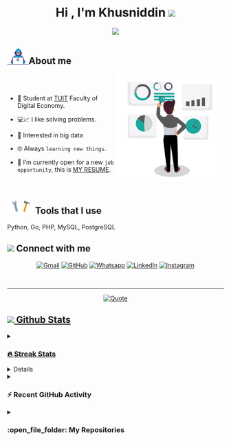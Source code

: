 <h1 align="center">Hi , I'm Khusniddin <img src="https://media.giphy.com/media/hvRJCLFzcasrR4ia7z/giphy.gif" width="35"></h1>
<p align="center">
  <a href="https://github.com/DenverCoder1/readme-typing-svg"><img src="https://readme-typing-svg.herokuapp.com?font=Time+New+Roman&color=%64e6f5&size=36&center=true&vCenter=true&width=600&height=100&lines=Software+developer;Always+learning+new+things"></a>
</p>

## <picture><img src="https://github.com/hjuraev31/hjuraev31/blob/main/src/about.png?raw=true" width = 50px></picture>About me
	
<picture> <img align="right" src="https://github.com/hjuraev31/hjuraev31/blob/main/src/ds.gif?raw=true" width = 250px></picture>

<br><br>

- :school: Student at [TUIT](https://tuit.uz) Faculty of Digital Economy.<span><p></p></span>
- :computer::chart_with_upwards_trend: I like solving problems.<span><p></p></span>
- :mag_right: Interested in big data<span><p></p></span>
- :nerd_face: Always `learning new things`.<span><p></p></span>
- :page_with_curl: I’m currently open for a new `job opportunity`, this is [MY RESUME](sd).
<br>


## <picture> <img src="https://github.com/hjuraev31/hjuraev31/blob/main/src/hw.gif?raw=true" width=60> </picture>Tools that I use
Python, Go, PHP, MySQL, PostgreSQL
<!-- 
<p align="center">
	&emsp;&emsp;&emsp;<a href=""><img img src="https://github.com/hjuraev31/hjuraev31/blob/main/src/python.png?raw=true" width="80px" alt="python"/>&emsp;&emsp;&emsp;
	<a href=""><img img src="https://github.com/hjuraev31/hjuraev31/blob/main/src/pgsql.png?raw=false" width="70px" alt="pgsql"/></a>&emsp;&emsp;&emsp;
	<a href=""><img img src="https://github.com/hjuraev31/hjuraev31/blob/main/src/pandas.png?raw=true" width="80px" alt="pandas"/></a>&emsp;&emsp;&emsp;
</p>
<p align="center">
	&emsp;&emsp;&emsp;<a href=""><img img src="https://github.com/hjuraev31/hjuraev31/blob/main/src/numpy.png?raw=true" width="80px" alt="numpy"/>&emsp;&emsp;&emsp;
	<a href=""><img img src="https://github.com/hjuraev31/hjuraev31/blob/main/src/matplotlib.png?raw=true" width="80px" alt="matplotlib"/></a>&emsp;&emsp;&emsp;
	<a href=""><img img src="https://github.com/hjuraev31/hjuraev31/blob/main/src/tableau.png?raw=true" width="80px" alt="tableau"/></a>&emsp;&emsp;&emsp;
	<a href=""><img img src="https://github.com/hjuraev31/hjuraev31/blob/main/src/ssms.png?raw=true" width="80px" alt="tableau"/></a>&emsp;&emsp;&emsp;
</p>
 -->

## <picture> <img src="https://github.com/7oSkaaa/7oSkaaa/blob/main/Images/Connect-with-me.gif?raw=true" width="100px"> </picture> Connect with me
<p align="center">
	<a href="mailto:hjuraev31@gmail.com"><img img src="https://img.shields.io/badge/gmail-%23EA4335.svg?style=plastic&logo=gmail&logoColor=white" alt="Gmail"/></a>
	<a href="https://github.com/hjuraev31"><img src="https://img.shields.io/badge/github-%23181717.svg?style=plastic&logo=github&logoColor=white" alt="GitHub"/></a>
	<a href="https://wa.me/998881438003"><img src="https://img.shields.io/badge/whatsapp-%2325D366.svg?style=plastic&logo=whatsapp&logoColor=white" alt="Whatsapp"/></a>
	<a href="https://www.linkedin.com/in/khusniddin-juraev-60b18023b/"><img src="https://img.shields.io/badge/linkedin-%230A66C2.svg?style=plastic&logo=linkedin&logoColor=white" alt="LinkedIn"/></a>
	<a href="https://www.instagram.com/khusniddinjuraev/"><img src="https://img.shields.io/badge/instagram-%23E4405F.svg?style=plastic&logo=instagram&logoColor=white" alt="Instagram"/></a>
</p>
<br> 

---

<p align = "center">
	<a href="https://github.com/piyushsuthar/github-readme-quotes"> <img alt = "Quote" src="https://quotes-github-readme.vercel.app/api?type=horizontal&theme=tokyonight&animation=grow_out_in&quoteCategory=programming">
</p>

## <picture> <img src = "https://github.com/7oSkaaa/7oSkaaa/blob/main/Images/Statistics.gif?raw=true" width = 50px>  </picture> Github Stats

<details><summary><h3> 🔥 Streak Stats</h3></summary>

----	

<p align="center"><img src="https://github-readme-streak-stats.herokuapp.com/?user=hjuraev31&theme=tokyonight_duo" alt="hjuraev31" /></p>

</details>
  
<details><summary><h3>💻 GitHub Profile Stats</h3></summary>

----
	
<p align="center">
    <a href="https://github.com/anuraghazra/github-readme-stats">
	    <img alt="hjuraev31's Github Stats" src="https://github-readme-stats.vercel.app/api?username=hjuraev31&show_icons=true&count_private=true&locale=en&theme=tokyonight&layout=compact" height="230px"/></a>
	  <img src="https://github-readme-stats.vercel.app/api/top-langs?username=hjuraev31&langs_count=10&show_icons=true&locale=en&theme=tokyonight" alt="hjuraev31" height="230px"/>
<br/>

  <b>Note:</b> Top languages is only a metric of the languages my public code consists of and doesn't reflect experience or skill level.
  </p>
</details>

<details><summary><h3>⚡ Recent GitHub Activity</h3></summary>

----
	
[![hjuraev31's github activity graph](https://github-readme-activity-graph.cyclic.app/graph?username=hjuraev31&theme=github)](https://github.com/hjuraev31/github-readme-activity-graph)

 
</details>

	
<details><summary><h3> :open_file_folder: My Repositories </h3></summary>

----
	
<div>
  <p align="center">
	<a href="https://github.com/hjuraev31/amazon_sentiment_analysis">
      		<img src="https://github-readme-stats.vercel.app/api/pin/?username=hjuraev31&repo=amazon_sentiment_analysis&theme=tokyonight" alt="GitHub Stats" />
    	</a>
	<a href="https://github.com/hjuraev31/khhh">
      		<img src="https://github-readme-stats.vercel.app/api/pin/?username=hjuraev31&repo=khhh&theme=tokyonight" alt="GitHub Stats" />
    	</a>
	<a href="https://github.com/hjuraev31/foodMagistral">
      		<img src="https://github-readme-stats.vercel.app/api/pin/?username=hjuraev31&repo=foodMagistral&theme=tokyonight" alt="GitHub Stats" />
    	</a>
	<a href="https://github.com/hjuraev31/store_management">
      		<img src="https://github-readme-stats.vercel.app/api/pin/?username=hjuraev31&repo=store_management&theme=tokyonight" alt="GitHub Stats" />
    	</a>
	<a href="https://github.com/hjuraev31/loan_prediction">
      		<img src="https://github-readme-stats.vercel.app/api/pin/?username=hjuraev31&repo=loan_prediction&theme=tokyonight" alt="GitHub Stats" />
    	</a>
	<a href="https://github.com/hjuraev31/ml_algorithms_from_scratch">
      		<img src="https://github-readme-stats.vercel.app/api/pin/?username=hjuraev31&repo=ml_algorithms_from_scratch&theme=tokyonight" alt="GitHub Stats" />
    	</a>
	
  </p>
</div>
</details>

